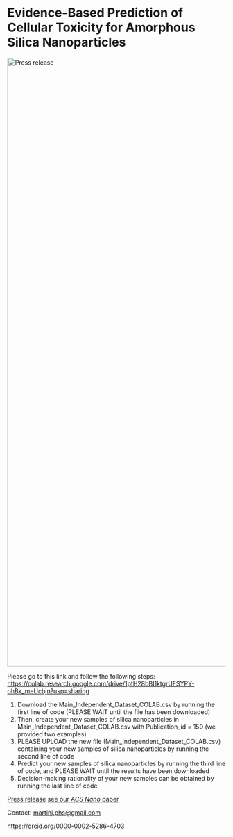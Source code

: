 # Evidence-Based Prediction of Cellular Toxicity for Amorphous Silica Nanoparticles
<img width="1402" alt="Press release" src="https://github.com/martinj-phs/nanosilica/assets/98748341/47d0851b-6fee-4b25-b30e-3175cf0065b5">

Please go to this link and follow the following steps: 
https://colab.research.google.com/drive/1ptH28bBI1ktgrUFSYPY-ohBk_meUcbjn?usp=sharing

1. Download the Main_Independent_Dataset_COLAB.csv by running the first line of code (PLEASE WAIT until the file has been downloaded)
2. Then, create your new samples of silica nanoparticles in Main_Independent_Dataset_COLAB.csv with Publication_id = 150 (we provided two examples)
3. PLEASE UPLOAD the new file (Main_Independent_Dataset_COLAB.csv) containing your new samples of silica nanoparticles by running the second line of code
4. Predict your new samples of silica nanoparticles by running the third line of code, and PLEASE WAIT until the results have been downloaded 
5. Decision-making rationality of your new samples can be obtained by running the last line of code

[Press release](https://www.phs.osaka-u.ac.jp/researchNews/newsDetail.php?id=16)
[see our _ACS Nano_ paper](https://doi.org/10.1021/acsnano.2c11968)

Contact: martinj.phs@gmail.com

https://orcid.org/0000-0002-5286-4703
